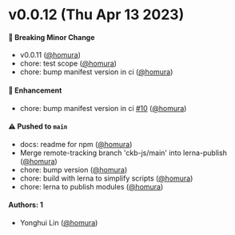 # v0.0.12 (Thu Apr 13 2023)

#### 🔨 Breaking Minor Change

- v0.0.11 ([@homura](https://github.com/homura))
- chore: test scope ([@homura](https://github.com/homura))
- chore: bump manifest version in ci ([@homura](https://github.com/homura))

#### 🚀 Enhancement

- chore: bump manifest version in ci [#10](https://github.com/nexus-backup/nexus/pull/10) ([@homura](https://github.com/homura))

#### ⚠️ Pushed to `main`

- docs: readme for npm ([@homura](https://github.com/homura))
- Merge remote-tracking branch 'ckb-js/main' into lerna-publish ([@homura](https://github.com/homura))
- chore: bump version ([@homura](https://github.com/homura))
- chore: build with lerna to simplify scripts ([@homura](https://github.com/homura))
- chore: lerna to publish modules ([@homura](https://github.com/homura))

#### Authors: 1

- Yonghui Lin ([@homura](https://github.com/homura))
